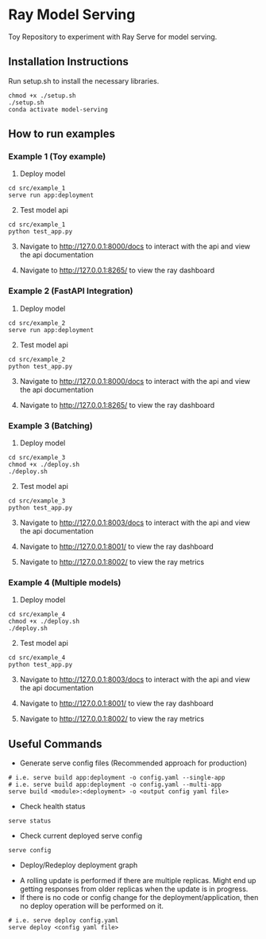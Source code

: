 # Ray Model Serving
Toy Repository to experiment with Ray Serve for model serving.

## Installation Instructions

Run setup.sh to install the necessary libraries.
```
chmod +x ./setup.sh
./setup.sh
conda activate model-serving
```

## How to run examples

### Example 1 (Toy example)

1. Deploy model
```
cd src/example_1
serve run app:deployment
```

2. Test model api
```
cd src/example_1
python test_app.py
```

3. Navigate to http://127.0.0.1:8000/docs to interact with the api and view the api documentation

4. Navigate to http://127.0.0.1:8265/ to view the ray dashboard


### Example 2 (FastAPI Integration)

1. Deploy model
```
cd src/example_2
serve run app:deployment
```

2. Test model api
```
cd src/example_2
python test_app.py
```

3. Navigate to http://127.0.0.1:8000/docs to interact with the api and view the api documentation

4. Navigate to http://127.0.0.1:8265/ to view the ray dashboard


### Example 3 (Batching)

1. Deploy model
```
cd src/example_3
chmod +x ./deploy.sh
./deploy.sh
```

2. Test model api
```
cd src/example_3
python test_app.py
```

3. Navigate to http://127.0.0.1:8003/docs to interact with the api and view the api documentation

4. Navigate to http://127.0.0.1:8001/ to view the ray dashboard

5. Navigate to http://127.0.0.1:8002/ to view the ray metrics


### Example 4 (Multiple models)

1. Deploy model
```
cd src/example_4
chmod +x ./deploy.sh
./deploy.sh
```

2. Test model api
```
cd src/example_4
python test_app.py
```

3. Navigate to http://127.0.0.1:8003/docs to interact with the api and view the api documentation

4. Navigate to http://127.0.0.1:8001/ to view the ray dashboard

5. Navigate to http://127.0.0.1:8002/ to view the ray metrics

## Useful Commands

* Generate serve config files (Recommended approach for production)
```shell
# i.e. serve build app:deployment -o config.yaml --single-app
# i.e. serve build app:deployment -o config.yaml --multi-app
serve build <module>:<deployment> -o <output config yaml file>
```

* Check health status
```shell
serve status
```

* Check current deployed serve config
```shell
serve config
```

* Deploy/Redeploy deployment graph

- A rolling update is performed if there are multiple replicas. Might end up getting responses from older replicas when the update is in progress.
- If there is no code or config change for the deployment/application, then no deploy operation will be performed on it.  

```shell
# i.e. serve deploy config.yaml
serve deploy <config yaml file>
```